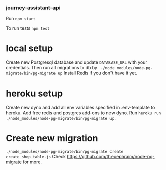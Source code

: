 
### journey-assistant-api

Run
``` npm start ```

To run tests
``` npm test ```

# local setup

Create new Postgresql database and update ``` DATABASE_URL ``` with your credentials.
Then run all migrations to db by
``` ./node_modules/node-pg-migrate/bin/pg-migrate up```
Install Redis if you don't have it yet.

# heroku setup

Create new dyno and add all env variables specified in .env-template to heroku.
Add free redis and postgres add-ons to new dyno.
Run ```heroku run ./node_modules/node-pg-migrate/bin/pg-migrate up```.

# Create new migration

``` ./node_modules/node-pg-migrate/bin/pg-migrate create create_shop_table.js ```
Check https://github.com/theoephraim/node-pg-migrate for more.
